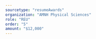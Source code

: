```yaml
---
sourcetype: "resumeAwards"
organization: "AMNH Physical Sciences"
role: "REU"
order: "5"
amount: "$12,000"
---
```



